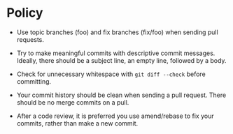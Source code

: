 Policy
======

* Use topic branches (foo) and fix branches (fix/foo) when sending pull requests.

* Try to make meaningful commits with descriptive commit messages. Ideally, there should be a subject line, an empty line, followed by a body.

* Check for unnecessary whitespace with `git diff --check` before committing.

* Your commit history should be clean when sending a pull request. There should be no merge commits on a pull.

* After a code review, it is preferred you use amend/rebase to fix your commits, rather than make a new commit.
